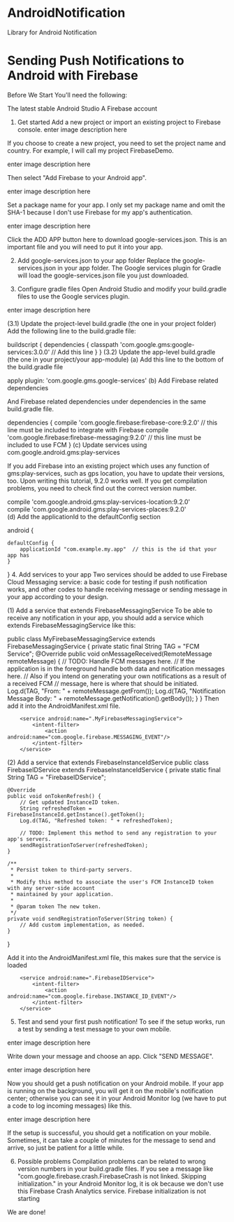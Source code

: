 # AndroidNotification
Library for Android Notification

# Sending Push Notifications to Android with Firebase

Before We Start
You'll need the following:

The latest stable Android Studio
A Firebase account
1. Get started
Add a new project or import an existing project to Firebase console.
enter image description here

If you choose to create a new project, you need to set the project name and country. For example, I will call my project FirebaseDemo.

enter image description here

Then select "Add Firebase to your Android app".

enter image description here

Set a package name for your app. I only set my package name and omit the SHA-1 because I don't use Firebase for my app's authentication.

enter image description here

Click the ADD APP button here to download google-services.json. This is an important file and you will need to put it into your app.

2. Add google-services.json to your app folder
Replace the google-services.json in your app folder. The Google services plugin for Gradle will load the google-services.json file you just downloaded.

3. Configure gradle files
Open Android Studio and modify your build.gradle files to use the Google services plugin.

enter image description here

(3.1) Update the project-level build.gradle (the one in your project folder)
Add the following line to the build.gradle file:

buildscript {
  dependencies {
    classpath 'com.google.gms:google-services:3.0.0' // Add this line
  }
}
(3.2) Update the app-level build.gradle (the one in your project/your app-module)
(a) Add this line to the bottom of the build.gradle file

apply plugin: 'com.google.gms.google-services'
(b) Add Firebase related dependencies

And Firebase related dependencies under dependencies in the same build.gradle file.

dependencies {
    compile 'com.google.firebase:firebase-core:9.2.0'                        // this line must be included to integrate with Firebase
    compile 'com.google.firebase:firebase-messaging:9.2.0'                   // this line must be included to use FCM
}
(c) Update services using com.google.android.gms:play-services

If you add Firebase into an existing project which uses any function of gms:play-services, such as gps location,
you have to update their versions, too. Upon writing this tutorial, 9.2.0 works well. If you get compilation problems, you need to check find out the correct version number.

   compile 'com.google.android.gms:play-services-location:9.2.0'  
   compile 'com.google.android.gms:play-services-places:9.2.0'  
(d) Add the applicationId to the defaultConfig section

android {

    defaultConfig {
        applicationId "com.example.my.app"  // this is the id that your app has
    }
}
4. Add services to your app
Two services should be added to use Firebase Cloud Messaging service: a basic code for testing if push notification works, and other codes to handle receiving message or sending message in your app according to your design.

(1) Add a service that extends FirebaseMessagingService
To be able to receive any notification in your app, you should add a service which extends FirebaseMessagingService like this:

public class MyFirebaseMessagingService extends FirebaseMessagingService {
 private static final String TAG = "FCM Service";
 @Override
    public void onMessageReceived(RemoteMessage remoteMessage) {
        // TODO: Handle FCM messages here.
        // If the application is in the foreground handle both data and notification messages here.
        // Also if you intend on generating your own notifications as a result of a received FCM
        // message, here is where that should be initiated.
        Log.d(TAG, "From: " + remoteMessage.getFrom());
        Log.d(TAG, "Notification Message Body: " + remoteMessage.getNotification().getBody());
    }
}
Then add it into the AndroidManifest.xml file.

        <service android:name=".MyFirebaseMessagingService">
            <intent-filter>
                <action android:name="com.google.firebase.MESSAGING_EVENT"/>
            </intent-filter>
        </service>
(2) Add a service that extends FirebaseInstanceIdService
public class FirebaseIDService extends FirebaseInstanceIdService {
    private static final String TAG = "FirebaseIDService";

    @Override
    public void onTokenRefresh() {
        // Get updated InstanceID token.
        String refreshedToken = FirebaseInstanceId.getInstance().getToken();
        Log.d(TAG, "Refreshed token: " + refreshedToken);

        // TODO: Implement this method to send any registration to your app's servers.
        sendRegistrationToServer(refreshedToken);
    }

    /**
     * Persist token to third-party servers.
     *
     * Modify this method to associate the user's FCM InstanceID token with any server-side account
     * maintained by your application.
     *
     * @param token The new token.
     */
    private void sendRegistrationToServer(String token) {
        // Add custom implementation, as needed.
    }
}

Add it into the AndroidManifest.xml file, this makes sure that the service is loaded

        <service android:name=".FirebaseIDService">
            <intent-filter>
                <action android:name="com.google.firebase.INSTANCE_ID_EVENT"/>
            </intent-filter>
        </service>
5. Test and send your first push notification!
To see if the setup works, run a test by sending a test message to your own mobile.

enter image description here

Write down your message and choose an app. Click "SEND MESSAGE".

enter image description here

Now you should get a push notification on your Android mobile. If your app is running on the background, you will get it on the mobile's notification center; otherwise you can see it in your Android Monitor log (we have to put a code to log incoming messages) like this.

enter image description here

If the setup is successful, you should get a notification on your mobile. Sometimes, it can take a couple of minutes for the message to send and arrive, so just be patient for a little while.

6. Possible problems
Compilation problems can be related to wrong version numbers in your build.gradle files.
If you see a message like "com.google.firebase.crash.FirebaseCrash is not linked. Skipping initialization." in your
Android Monitor log, it is ok because we don't use this Firebase Crash Analytics service.
Firebase initialization is not starting

We are done!
